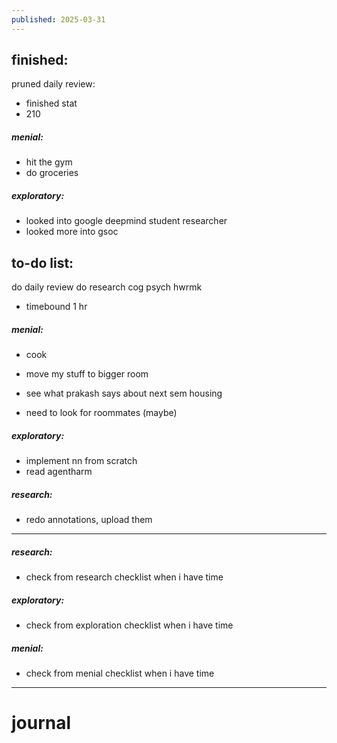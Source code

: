 ```yaml
---
published: 2025-03-31
---
```

## finished:

pruned daily review:
- finished stat
- 210
##### menial:
- hit the gym 
- do groceries
##### exploratory:
- looked into google deepmind student researcher
- looked more into gsoc
## to-do list:

do daily review
do research 
cog psych hwrmk 
- timebound 1 hr 
##### menial:
- cook
- move my stuff to bigger room
  
- see what prakash says about next sem housing
- need to look for roommates (maybe)
##### exploratory:
- implement nn from scratch
- read agentharm
##### research:
- redo annotations, upload them 

---
##### research:
- check from research checklist when i have time
##### exploratory:
- check from exploration checklist when i have time
##### menial:
- check from menial checklist when i have time

---
# journal


